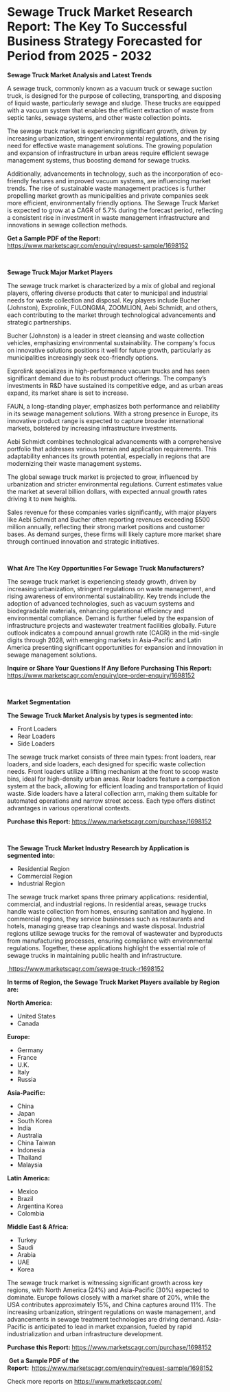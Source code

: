 <p><h1>Sewage Truck Market Research Report: The Key To Successful Business Strategy Forecasted for Period from 2025 - 2032</h1></p><p><strong>Sewage Truck Market Analysis and Latest Trends</strong></p>
<p><p>A sewage truck, commonly known as a vacuum truck or sewage suction truck, is designed for the purpose of collecting, transporting, and disposing of liquid waste, particularly sewage and sludge. These trucks are equipped with a vacuum system that enables the efficient extraction of waste from septic tanks, sewage systems, and other waste collection points. </p><p>The sewage truck market is experiencing significant growth, driven by increasing urbanization, stringent environmental regulations, and the rising need for effective waste management solutions. The growing population and expansion of infrastructure in urban areas require efficient sewage management systems, thus boosting demand for sewage trucks. </p><p>Additionally, advancements in technology, such as the incorporation of eco-friendly features and improved vacuum systems, are influencing market trends. The rise of sustainable waste management practices is further propelling market growth as municipalities and private companies seek more efficient, environmentally friendly options. The Sewage Truck Market is expected to grow at a CAGR of 5.7% during the forecast period, reflecting a consistent rise in investment in waste management infrastructure and innovations in sewage collection methods.</p></p>
<p><strong>Get a Sample PDF of the Report:&nbsp;</strong> <a href="https://www.marketscagr.com/enquiry/request-sample/1698152?utm_campaign=3452&utm_medium=2&utm_source=Github&utm_content=ia&utm_term=24032025&utm_id=sewage-truck">https://www.marketscagr.com/enquiry/request-sample/1698152</a></p>
<p>&nbsp;</p>
<p><strong>Sewage Truck Major Market Players</strong></p>
<p><p>The sewage truck market is characterized by a mix of global and regional players, offering diverse products that cater to municipal and industrial needs for waste collection and disposal. Key players include Bucher (Johnston), Exprolink, FULONGMA, ZOOMLION, Aebi Schmidt, and others, each contributing to the market through technological advancements and strategic partnerships.</p><p>Bucher (Johnston) is a leader in street cleansing and waste collection vehicles, emphasizing environmental sustainability. The company's focus on innovative solutions positions it well for future growth, particularly as municipalities increasingly seek eco-friendly options. </p><p>Exprolink specializes in high-performance vacuum trucks and has seen significant demand due to its robust product offerings. The company’s investments in R&D have sustained its competitive edge, and as urban areas expand, its market share is set to increase.</p><p>FAUN, a long-standing player, emphasizes both performance and reliability in its sewage management solutions. With a strong presence in Europe, its innovative product range is expected to capture broader international markets, bolstered by increasing infrastructure investments.</p><p>Aebi Schmidt combines technological advancements with a comprehensive portfolio that addresses various terrain and application requirements. This adaptability enhances its growth potential, especially in regions that are modernizing their waste management systems.</p><p>The global sewage truck market is projected to grow, influenced by urbanization and stricter environmental regulations. Current estimates value the market at several billion dollars, with expected annual growth rates driving it to new heights.</p><p>Sales revenue for these companies varies significantly, with major players like Aebi Schmidt and Bucher often reporting revenues exceeding $500 million annually, reflecting their strong market positions and customer bases. As demand surges, these firms will likely capture more market share through continued innovation and strategic initiatives.</p></p>
<p>&nbsp;</p>
<p><strong>What Are The Key Opportunities For Sewage Truck Manufacturers?</strong></p>
<p><p>The sewage truck market is experiencing steady growth, driven by increasing urbanization, stringent regulations on waste management, and rising awareness of environmental sustainability. Key trends include the adoption of advanced technologies, such as vacuum systems and biodegradable materials, enhancing operational efficiency and environmental compliance. Demand is further fueled by the expansion of infrastructure projects and wastewater treatment facilities globally. Future outlook indicates a compound annual growth rate (CAGR) in the mid-single digits through 2028, with emerging markets in Asia-Pacific and Latin America presenting significant opportunities for expansion and innovation in sewage management solutions.</p></p>
<p><strong>Inquire or Share Your Questions If Any Before Purchasing This Report:</strong> <a href="https://www.marketscagr.com/enquiry/pre-order-enquiry/1698152?utm_campaign=3452&utm_medium=2&utm_source=Github&utm_content=ia&utm_term=24032025&utm_id=sewage-truck">https://www.marketscagr.com/enquiry/pre-order-enquiry/1698152</a></p>
<p>&nbsp;</p>
<p><strong>Market Segmentation</strong></p>
<p><strong>The Sewage Truck Market Analysis by types is segmented into:</strong></p>
<p><ul><li>Front Loaders</li><li>Rear Loaders</li><li>Side Loaders</li></ul></p>
<p><p>The sewage truck market consists of three main types: front loaders, rear loaders, and side loaders, each designed for specific waste collection needs. Front loaders utilize a lifting mechanism at the front to scoop waste bins, ideal for high-density urban areas. Rear loaders feature a compaction system at the back, allowing for efficient loading and transportation of liquid waste. Side loaders have a lateral collection arm, making them suitable for automated operations and narrow street access. Each type offers distinct advantages in various operational contexts.</p></p>
<p><strong>Purchase this Report:&nbsp;</strong><a href="https://www.marketscagr.com/purchase/1698152?utm_campaign=3452&utm_medium=2&utm_source=Github&utm_content=ia&utm_term=24032025&utm_id=sewage-truck">https://www.marketscagr.com/purchase/1698152</a></p>
<p>&nbsp;</p>
<p><strong>The Sewage Truck Market Industry Research by Application is segmented into:</strong></p>
<p><ul><li>Residential Region</li><li>Commercial Region</li><li>Industrial Region</li></ul></p>
<p><p>The sewage truck market spans three primary applications: residential, commercial, and industrial regions. In residential areas, sewage trucks handle waste collection from homes, ensuring sanitation and hygiene. In commercial regions, they service businesses such as restaurants and hotels, managing grease trap cleanings and waste disposal. Industrial regions utilize sewage trucks for the removal of wastewater and byproducts from manufacturing processes, ensuring compliance with environmental regulations. Together, these applications highlight the essential role of sewage trucks in maintaining public health and infrastructure.</p></p>
<p><a href="https://www.marketscagr.com/sewage-truck-r1698152?utm_campaign=3452&utm_medium=2&utm_source=Github&utm_content=ia&utm_term=24032025&utm_id=sewage-truck">&nbsp;https://www.marketscagr.com/sewage-truck-r1698152</a></p>
<p><strong>In terms of Region, the Sewage Truck Market Players available by Region are:</strong></p>
<p>
    <p> <strong> North America: </strong>
        <ul>
            <li>United States</li>
            <li>Canada</li>
        </ul>
        </p> 
    <p> <strong> Europe: </strong>
        <ul>
            <li>Germany</li>
            <li>France</li>
            <li>U.K.</li>
            <li>Italy</li>
            <li>Russia</li>
        </ul>
        </p> 
    <p> <strong> Asia-Pacific: </strong>
        <ul>
            <li>China</li>
            <li>Japan</li>
            <li>South Korea</li>
            <li>India</li>
            <li>Australia</li>
            <li>China Taiwan</li>
            <li>Indonesia</li>
            <li>Thailand</li>
            <li>Malaysia</li>
        </ul>
        </p> 
    <p> <strong> Latin America: </strong>
        <ul>
            <li>Mexico</li>
            <li>Brazil</li>
            <li>Argentina Korea</li>
            <li>Colombia</li>
        </ul>
        </p> 
    <p> <strong> Middle East & Africa: </strong>
        <ul>
            <li>Turkey</li>
            <li>Saudi</li>
            <li>Arabia</li>
            <li>UAE</li>
            <li>Korea</li>
        </ul>
    </p>
    </p>
<p><p>The sewage truck market is witnessing significant growth across key regions, with North America (24%) and Asia-Pacific (30%) expected to dominate. Europe follows closely with a market share of 20%, while the USA contributes approximately 15%, and China captures around 11%. The increasing urbanization, stringent regulations on waste management, and advancements in sewage treatment technologies are driving demand. Asia-Pacific is anticipated to lead in market expansion, fueled by rapid industrialization and urban infrastructure development.</p></p>
<p><strong>Purchase this Report: </strong><a href="https://www.marketscagr.com/purchase/1698152?utm_campaign=3452&utm_medium=2&utm_source=Github&utm_content=ia&utm_term=24032025&utm_id=sewage-truck">https://www.marketscagr.com/purchase/1698152</a></p>
<p>&nbsp;<strong>Get a Sample PDF of the Report:&nbsp;&nbsp;</strong><a href="https://www.marketscagr.com/enquiry/request-sample/1698152?utm_campaign=3452&utm_medium=2&utm_source=Github&utm_content=ia&utm_term=24032025&utm_id=sewage-truck">https://www.marketscagr.com/enquiry/request-sample/1698152</a></p>
<p><strong></strong></p>
<p>Check more reports on <a href="https://www.marketscagr.com/?utm_campaign=3452&utm_medium=2&utm_source=Github&utm_content=ia&utm_term=24032025&utm_id=sewage-truck">https://www.marketscagr.com/</a></p>
